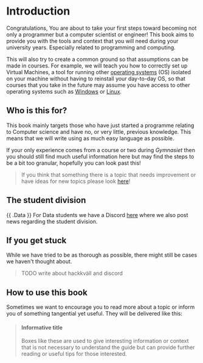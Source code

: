 # Introduction

Congratulations, You are about to take your first steps toward becoming not only a programmer but a computer scientist or engineer! This book aims to provide you with the tools and context that you will need during your university years. Especially related to programming and computing.

This will also try to create a common ground so that assumptions can be made in courses. For example, we will teach you how to correctly set up Virtual Machines, a tool for running other [operating systems](/glossary.html#operating-system) (OS) isolated on your machine without having to reinstall your day-to-day OS, so that courses that you take in the future may assume you have access to other operating systems such as [Windows](/glossary.html#microsoft-windows) or [Linux](/glossary.html#linux).

## Who is this for?

This book mainly targets those who have just started a programme relating to Computer science and have no, or very little, previous knowledge. This means that we will write using as much easy language as possible.

If your only experience comes from a course or two during _Gymnasiet_ then you should still find much useful information here but may find the steps to be a bit too granular, hopefully you can look past this!

> If you think that something there is a topic that needs improvement or have ideas for new topics please look [here](./contributing.md#request-changes)!

## The student division

{{ .Data }}
For Data students we have a Discord [here](https://discord.gg/nu3SWDUwHH) where we also post news regarding the student division.

## If you get stuck

While we have tried to be as thorough as possible, there might still be cases we haven't thought about.

> TODO write about hackkväll and discord

## How to use this book

Sometimes we want to encourage you to read more about a topic or inform you of something tangential yet useful. They will be delivered like this:

> #### Informative title
>
> Boxes like these are used to give interesting information or context that is not necessary to understand the guide but can provide further reading or useful tips for those interested.
